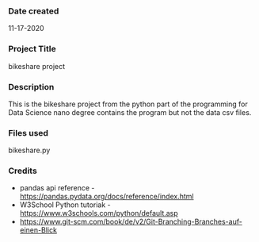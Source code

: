 ### Date created
11-17-2020
### Project Title
bikeshare project

### Description
This is the bikeshare project from the python part of the programming for Data Science nano degree
contains the program but not the data csv files.

### Files used
bikeshare.py

### Credits
* pandas api reference - https://pandas.pydata.org/docs/reference/index.html
* W3School Python tutoriak - https://www.w3schools.com/python/default.asp
* https://www.git-scm.com/book/de/v2/Git-Branching-Branches-auf-einen-Blick